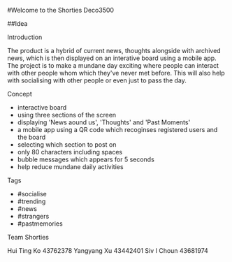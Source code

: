 #Welcome to the Shorties Deco3500

##Idea

Introduction

The product is a hybrid of current news, thoughts alongside with archived news, which is then displayed on an interative board using a mobile app. The project is to make a mundane day exciting where people can interact with other people whom which they've never met before. This will also help with socialising with other people or even just to pass the day.

Concept

- interactive board
- using three sections of the screen
- displaying 'News aound us', 'Thoughts' and 'Past Moments'
- a mobile app using a QR code which recoginses registered users and the board
- selecting which section to post on
- only 80 characters including spaces
- bubble messages which appears for 5 seconds
- help reduce mundane daily activities

Tags

- #socialise
- #trending
- #news
- #strangers
- #pastmemories
 

Team Shorties

Hui Ting Ko 43762378
Yangyang Xu 43442401
Siv I Choun 43681974
